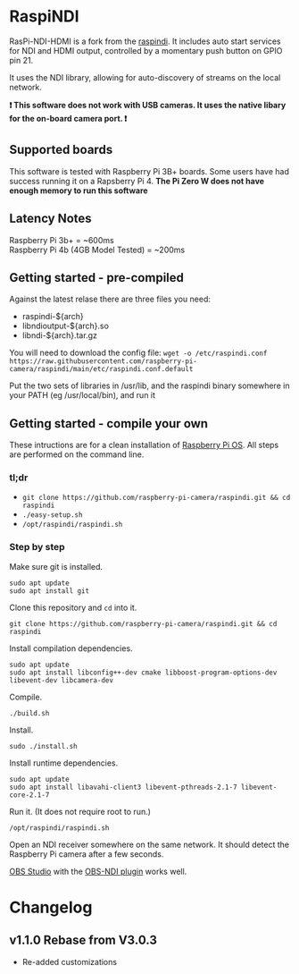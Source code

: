 # RaspiNDI

RasPi-NDI-HDMI is a fork from the [raspindi](https://github.com/raspberry-pi-camera/raspindi). It includes auto start services for NDI and HDMI output, controlled by a momentary push button on GPIO pin 21. 

It uses the NDI library, allowing for auto-discovery of streams on the local network.

**❗ This software does not work with USB cameras. It uses the native libary for the on-board camera port. ❗**

## Supported boards

This software is tested with Raspberry Pi 3B+ boards. Some users have had success running it on a Rapsberry Pi 4. **The Pi Zero W does not have enough memory to run this software**

## Latency Notes
Raspberry Pi 3b+ = ~600ms   
Raspberry Pi 4b (4GB Model Tested) = ~200ms

## Getting started - pre-compiled

Against the latest relase there are three files you need:

- raspindi-${arch}
- libndioutput-${arch}.so
- libndi-${arch}.tar.gz

You will need to download the config file: `wget -o /etc/raspindi.conf https://raw.githubusercontent.com/raspberry-pi-camera/raspindi/main/etc/raspindi.conf.default`

Put the two sets of libraries in /usr/lib, and the raspindi binary somewhere in your PATH (eg /usr/local/bin), and run it

## Getting started - compile your own

These intructions are for a clean installation of [Raspberry Pi OS](https://www.raspberrypi.org/software/). All steps are performed on the command line.

### tl;dr

- `git clone https://github.com/raspberry-pi-camera/raspindi.git && cd raspindi`
- `./easy-setup.sh`
- `/opt/raspindi/raspindi.sh`

### Step by step

Make sure git is installed.

```
sudo apt update
sudo apt install git
```

Clone this repository and `cd` into it.

```
git clone https://github.com/raspberry-pi-camera/raspindi.git && cd raspindi
```

Install compilation dependencies.

```
sudo apt update
sudo apt install libconfig++-dev cmake libboost-program-options-dev libevent-dev libcamera-dev

```

Compile.

```
./build.sh
```

Install.

```
sudo ./install.sh
```

Install runtime dependencies.

```
sudo apt update
sudo apt install libavahi-client3 libevent-pthreads-2.1-7 libevent-core-2.1-7
```

Run it. (It does not require root to run.)

```
/opt/raspindi/raspindi.sh
```

Open an NDI receiver somewhere on the same network. It should detect the Raspberry Pi camera after a few seconds.

[OBS Studio](https://obsproject.com/) with the [OBS-NDI plugin](https://github.com/Palakis/obs-ndi/releases/) works well.


# Changelog

## v1.1.0 Rebase from V3.0.3
- Re-added customizations
